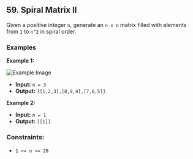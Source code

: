 ## 59. Spiral Matrix II

Given a positive integer `n`, generate an `n x n` matrix filled with elements from `1` to `n^2` in spiral order.

### Examples

**Example 1:**

![Example Image](https://assets.leetcode.com/uploads/2020/11/13/spiraln.jpg)

- **Input:** `n = 3`
- **Output:** `[[1,2,3],[8,9,4],[7,6,5]]`

**Example 2:**

- **Input:** `n = 1`
- **Output:** `[[1]]`

### Constraints:

- `1 <= n <= 20`

